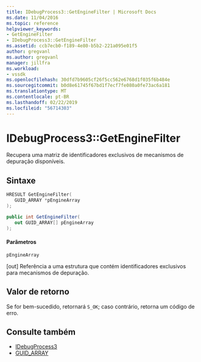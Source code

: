 ```yaml
---
title: IDebugProcess3::GetEngineFilter | Microsoft Docs
ms.date: 11/04/2016
ms.topic: reference
helpviewer_keywords:
- GetEngineFilter
- IDebugProcess3::GetEngineFilter
ms.assetid: ccb7ecb0-f189-4e80-b5b2-221a095e01f5
author: gregvanl
ms.author: gregvanl
manager: jillfra
ms.workload:
- vssdk
ms.openlocfilehash: 30dfd7b9605cf26f5cc562e6768d1f035f6b484e
ms.sourcegitcommit: b0d8e61745f67bd1f7ecf7fe080a0fe73ac6a181
ms.translationtype: MT
ms.contentlocale: pt-BR
ms.lasthandoff: 02/22/2019
ms.locfileid: "56714303"
---
```

# <a name="idebugprocess3getenginefilter"></a>IDebugProcess3::GetEngineFilter
Recupera uma matriz de identificadores exclusivos de mecanismos de depuração disponíveis.

## <a name="syntax"></a>Sintaxe

```cpp
HRESULT GetEngineFilter(
   GUID_ARRAY *pEngineArray
);
```

```csharp
public int GetEngineFilter(
   out GUID_ARRAY[] pEngineArray
);
```

#### <a name="parameters"></a>Parâmetros
 `pEngineArray`

 [out] Referência a uma estrutura que contém identificadores exclusivos para mecanismos de depuração.

## <a name="return-value"></a>Valor de retorno
 Se for bem-sucedido, retornará `S_OK`; caso contrário, retorna um código de erro.

## <a name="see-also"></a>Consulte também
- [IDebugProcess3](../../../extensibility/debugger/reference/idebugprocess3.md)
- [GUID_ARRAY](../../../extensibility/debugger/reference/guid-array.md)